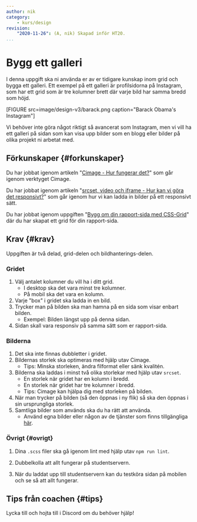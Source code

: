 ```yaml
---
author: nik
category:
    - kurs/design
revision:
    "2020-11-26": (A, nik) Skapad inför HT20.
...
```

Bygg ett galleri
===================================

I denna uppgift ska ni använda er av er tidigare kunskap inom grid och bygga ett galleri. Ett exempel på ett galleri är profilsidorna på Instagram, som har ett grid som är tre kolumner brett där varje bild har samma bredd som höjd.

[FIGURE src=image/design-v3/barack.png caption="Barack Obama's Instagram"]

<!--more-->

Vi behöver inte göra något riktigt så avancerat som Instagram, men vi vill ha ett galleri på sidan som kan visa upp bilder som en blogg eller bilder på olika projekt ni arbetat med.

Förkunskaper {#forkunskaper}
-----------------------

Du har jobbat igenom artikeln "[Cimage - Hur fungerar det?](kunskap/cimage-hur-fungerar-det)" som går igenom verktyget Cimage.

Du har jobbat igenom artikeln "[srcset, video och iframe - Hur kan vi göra det responsivt?](kunskap/hur-kan-vi-gora-det-responsivt)" som går igenom hur vi kan ladda in bilder på ett responsivt sätt.

Du har jobbat igenom uppgiften "[Bygg om din rapport-sida med CSS-Grid](uppgift/bygg-om-din-rapport-css-grid)" där du har skapat ett grid för din rapport-sida.

Krav {#krav}
-----------------------

Uppgiften är två delad, grid-delen och bildhanterings-delen.

### Gridet

1. Välj antalet kolumner du vill ha i ditt grid.
    * I desktop ska det vara minst tre kolumner.
    * På mobil ska det vara en kolumn.
2. Varje "box" i gridet ska ladda in en bild.
3. Trycker man på bilden ska man hamna på en sida som visar enbart bilden.
    * Exempel: Bilden längst upp på denna sidan.
4. Sidan skall vara responsiv på samma sätt som er rapport-sida.

### Bilderna

1. Det ska inte finnas dubbletter i gridet.
2. Bildernas storlek ska optimeras med hjälp utav Cimage.
    * Tips: Minska storleken, ändra filformat eller sänk kvalitén.
3. Bilderna ska laddas i minst två olika storlekar med hjälp utav `srcset`.
    * En storlek när gridet har en kolumn i bredd.
    * En storlek när gridet har tre kolumner i bredd.
    * Tips: Cimage kan hjälpa dig med storleken på bilden.
4. När man trycker på bilden (så den öppnas i ny flik) så ska den öppnas i sin ursprungliga storlek.
5. Samtliga bilder som används ska du ha rätt att använda.
    * Använd egna bilder eller någon av de tjänster som finns tillgängliga [här](kurser/design-v3/kmom05#var-letar-man).

### Övrigt {#ovrigt}

1. Dina `.scss` filer ska gå igenom lint med hjälp utav `npm run lint`.

1. Dubbelkolla att allt fungerar på studentservern.

1. När du laddat upp till studentservern kan du testköra sidan på mobilen och se så att allt fungerar.

Tips från coachen {#tips}
-----------------------

Lycka till och hojta till i Discord om du behöver hjälp!
